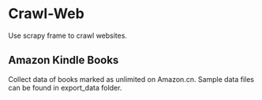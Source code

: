 # Crawl-Web
Use scrapy frame to crawl websites.

## Amazon Kindle Books
Collect data of books marked as unlimited on Amazon.cn. Sample data files can be found in export_data folder.